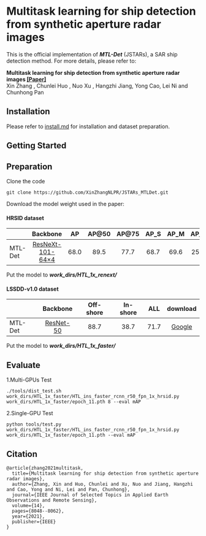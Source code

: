 # Multitask learning for ship detection from synthetic aperture radar images
This is the official implementation of ***MTL-Det*** (JSTARs), a SAR ship detection method. For more details, please refer to:

**Multitask learning for ship detection from synthetic aperture radar images [[Paper]](https://ieeexplore.ieee.org/stamp/stamp.jsp?arnumber=9508842)**  <br />
Xin Zhang , Chunlei Huo , Nuo Xu , Hangzhi Jiang, Yong Cao, Lei Ni and Chunhong Pan<br />

## Installation

Please refer to [install.md](docs/install.md) for installation and dataset preparation.


## Getting Started
## Preparation
Clone the code
```
git clone https://github.com/XinZhangNLPR/JSTARs_MTLDet.git
```


Download the model weight used in the paper:

#### HRSID dataset
|                                             |Backbone|   AP    |   AP@50   |   AP@75   |   AP_S    |   AP_M    |    AP_L   | download | 
|---------------------------------------------|:-------:|:-------:|:---------:|:---------:|:---------:|:---------:|:---------:|:---------:|
| MTL-Det |[ResNeXt-101-64×4](work_dirs/HTL_1x_renext/HTL_cascade_rcnn_x101_64x4d_fpn_1x_hrsid.py)| 68.0 | 89.5 |  77.7 | 68.7 | 69.6 |25.8 |[Google](https://drive.google.com/file/d/1I1OZ4Aqu7XF_6olL9E0MCEkAMgrLJaGl/view?usp=sharing)

Put the model to ***work_dirs/HTL_1x_renext/***
#### LSSDD-v1.0 dataset
|                                             |Backbone|Off-shore|In-shore |  ALL  | download | 
|---------------------------------------------|:-------:|:-------:|:---------:|:---------:|:---------:|
| MTL-Det |[ResNet-50](work_dirs/HTL_1x_faster/HTL_ins_faster_rcnn_r50_fpn_1x_hrsid.py)| 88.7 | 38.7 |  71.7 |[Google](https://drive.google.com/file/d/1kzTY-dijPJQM2GWmw0erzrCDdsOSxr28/view?usp=sharing)

Put the model to ***work_dirs/HTL_1x_faster/***


## Evaluate
1.Multi-GPUs Test
```shell
./tools/dist_test.sh work_dirs/HTL_1x_faster/HTL_ins_faster_rcnn_r50_fpn_1x_hrsid.py work_dirs/HTL_1x_faster/epoch_11.pth 8 --eval mAP
```
2.Single-GPU Test
```shell
python tools/test.py work_dirs/HTL_1x_faster/HTL_ins_faster_rcnn_r50_fpn_1x_hrsid.py work_dirs/HTL_1x_faster/epoch_11.pth --eval mAP
```

## Citation

```
@article{zhang2021multitask,
  title={Multitask learning for ship detection from synthetic aperture radar images},
  author={Zhang, Xin and Huo, Chunlei and Xu, Nuo and Jiang, Hangzhi and Cao, Yong and Ni, Lei and Pan, Chunhong},
  journal={IEEE Journal of Selected Topics in Applied Earth Observations and Remote Sensing},
  volume={14},
  pages={8048--8062},
  year={2021},
  publisher={IEEE}
}
```
